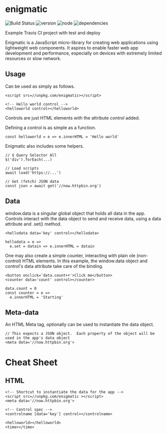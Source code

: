 # enigmatic
![Build Status](https://travis-ci.org/digplan/enigmatic.svg?branch=master "")
![version](https://img.shields.io/npm/v/enigmatic.svg)
![node](https://img.shields.io/node/v/enigmatic.svg)
![dependencies](https://img.shields.io/david/digplan/enigmatic.svg)

Example Travis CI project with test and deploy

Enigmatic is a JavaScript micro-library for creating web applications using lightweight web components.
It aspires to enable faster web app development and performance, especially on devices with extremely limited resources or slow network.

## Usage
Can be used as simply as follows.
````
<script src=//unpkg.com/enigmatic></script>

<!-- Hello world control -->
<helloworld control></helloworld>
````

Controls are just HTML elements with the attribute *control* added.

Defining a control is as simple as a function.
````
const helloworld = e => e.innerHTML = 'Hello world'
````

Enigmatic also includes some helpers.
````
// $ Query Selector All
$('div').forEach(...)

// Load scripts
await load('https://...')

// Get (fetch) JSON data
const json = await get('//now.httpbin.org')
````

## Data
window.data is a singular global object that holds all data in the app.
Controls interact with the data object to send and receive data, using a data attribute and .set() method.
````
<hellodata data='key' control></hellodata>

hellodata = e =>
  e.set = datain => e.innerHTML = datain
````

One may also create a simple counter, interacting with plain ole (non-control) HTML elements.
In this example, the window.data object and control's data attribute take care of the binding.
````
<button onclick='data.count++'>Click me</button>
<counter data='count' control></counter>

data.count = 0
const counter = e =>
  e.innerHTML = 'Starting'
````

## Meta-data
An HTML Meta tag, optionally can be used to instantiate the data object.
````
// This expects a JSON object.  Each property of the object will be used in the app's data object
<meta data='//now.httpbin.org'>
````

# Cheat Sheet
## HTML
````
<!-- Shortcut to instantiate the data for the app -->
<script src=//unpkg.com/enigmatic ></script>
<meta data='//now.httpbin.org'>

<!-- Control spec -->
<controlname [data='key'] control></controlname>

<helloworld></helloworld>
<time></time>
````
